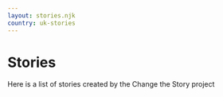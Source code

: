 ```yaml
---
layout: stories.njk
country: uk-stories
---
```

# Stories
Here is a list of stories created by the Change the Story project
